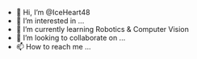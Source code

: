 - 👋 Hi, I’m @IceHeart48
- 👀 I’m interested in ...
- 🌱 I’m currently learning Robotics & Computer Vision
- 💞️ I’m looking to collaborate on ...
- 📫 How to reach me ...

<!---
IceHeart48/IceHeart48 is a ✨ special ✨ repository because its `README.md` (this file) appears on your GitHub profile.
You can click the Preview link to take a look at your changes.
--->
